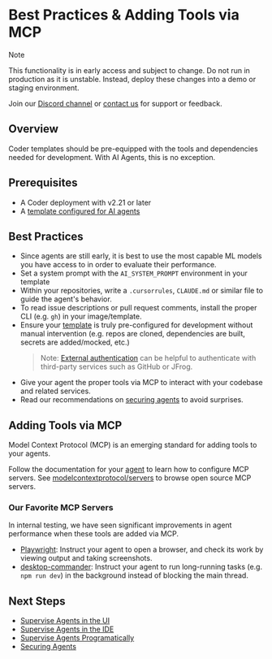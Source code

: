 # Best Practices & Adding Tools via MCP

> [!NOTE]
>
> This functionality is in early access and subject to change. Do not run in
> production as it is unstable. Instead, deploy these changes into a demo or
> staging environment.
>
> Join our [Discord channel](https://discord.gg/coder) or
> [contact us](https://coder.com/contact) for support or feedback.

## Overview

Coder templates should be pre-equipped with the tools and dependencies needed
for development. With AI Agents, this is no exception.

## Prerequisites

- A Coder deployment with v2.21 or later
- A [template configured for AI agents](./create-template.md)

## Best Practices

- Since agents are still early, it is best to use the most capable ML models you
  have access to in order to evaluate their performance.
- Set a system prompt with the `AI_SYSTEM_PROMPT` environment in your template
- Within your repositories, write a `.cursorrules`, `CLAUDE.md` or similar file
  to guide the agent's behavior.
- To read issue descriptions or pull request comments, install the proper CLI
  (e.g. `gh`) in your image/template.
- Ensure your [template](./create-template.md) is truly pre-configured for
  development without manual intervention (e.g. repos are cloned, dependencies
  are built, secrets are added/mocked, etc.)
  > Note: [External authentication](../../admin/auth.md) can be helpful to
  > authenticate with third-party services such as GitHub or JFrog.
- Give your agent the proper tools via MCP to interact with your codebase and
  related services.
- Read our recommendations on [securing agents](./securing.md) to avoid
  surprises.

## Adding Tools via MCP

Model Context Protocol (MCP) is an emerging standard for adding tools to your
agents.

Follow the documentation for your [agent](./agents.md) to learn how to configure
MCP servers. See
[modelcontextprotocol/servers](https://github.com/modelcontextprotocol/servers)
to browse open source MCP servers.

### Our Favorite MCP Servers

In internal testing, we have seen significant improvements in agent performance
when these tools are added via MCP.

- [Playwright](https://github.com/microsoft/playwright-mcp): Instruct your agent
  to open a browser, and check its work by viewing output and taking
  screenshots.
- [desktop-commander](https://github.com/desktop-commander/desktop-commander):
  Instruct your agent to run long-running tasks (e.g. `npm run dev`) in the
  background instead of blocking the main thread.

## Next Steps

- [Supervise Agents in the UI](./coder-dashboard.md)
- [Supervise Agents in the IDE](./ide-integration.md)
- [Supervise Agents Programatically](./headless.md)
- [Securing Agents](./securing.md)
